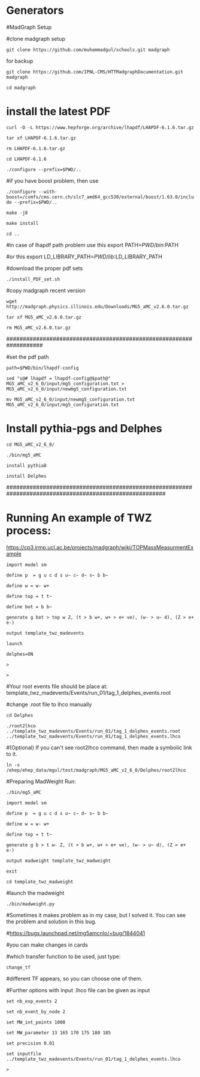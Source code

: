 # Generators

#MadGraph Setup

#clone madgraph setup

`git clone https://github.com/muhammadgul/schools.git madgraph`

for backup

`git clone https://github.com/IPNL-CMS/HTTMadgraphDocumentation.git madgraph`

`cd madgraph`

# install the latest PDF

`curl -O -L https://www.hepforge.org/archive/lhapdf/LHAPDF-6.1.6.tar.gz`

`tar xf LHAPDF-6.1.6.tar.gz`

`rm LHAPDF-6.1.6.tar.gz`

`cd LHAPDF-6.1.6`

`./configure --prefix=$PWD/..`

#if you have boost problem, then use

`./configure --with-boost=/cvmfs/cms.cern.ch/slc7_amd64_gcc530/external/boost/1.63.0/include --prefix=$PWD/..`

`make -j8`

`make install`

`cd ..`

#in case of lhapdf path problem use this export PATH=$PWD/bin:$PATH

#or this export LD_LIBRARY_PATH=$PWD/lib:$LD_LIBRARY_PATH

#download the proper pdf sets

`./install_PDF_set.sh`

#copy madgraph recent version

`wget http://madgraph.physics.illinois.edu/Downloads/MG5_aMC_v2.6.0.tar.gz`

`tar xf MG5_aMC_v2.6.0.tar.gz`

`rm MG5_aMC_v2.6.0.tar.gz`

###################################################################

#set the pdf path

`path=$PWD/bin/lhapdf-config`

`sed "s@# lhapdf = lhapdf-config@$path@" MG5_aMC_v2_6_0/input/mg5_configuration.txt > MG5_aMC_v2_6_0/input/newmg5_configuration.txt`

`mv MG5_aMC_v2_6_0/input/newmg5_configuration.txt MG5_aMC_v2_6_0/input/mg5_configuration.txt`

# Install pythia-pgs and Delphes

 `cd MG5_aMC_v2_6_0/`

`./bin/mg5_aMC`

`install pythia8`

`install Delphes`

########################################################################################################
# Running An example of TWZ process: 

https://cp3.irmp.ucl.ac.be/projects/madgraph/wiki/TOPMassMeasurmentExample

`import model sm`

`define p  = g u c d s u~ c~ d~ s~ b b~`

`define w = w- w+`

`define top = t t~`

`define bot = b b~`

`generate g bot > top w Z, (t > b w+, w+ > e+ ve), (w- > u~ d), (Z > e+ e-)`

`output template_twz_madevents`

`launch`

`delphes=ON`

`>`

`>`

#Your root events file should be place at: template_twz_madevents/Events/run_01/tag_1_delphes_events.root

#change .root file to lhco manually

`cd Delphes`

`./root2lhco  ../template_twz_madevents/Events/run_01/tag_1_delphes_events.root  ../template_twz_madevents/Events/run_01/tag_1_delphes_events.lhco`

#(Optional) If you can't see root2lhco command, then made a symbolic link to it.

`ln -s /ehep/ehep_data/mgul/test/madgraph/MG5_aMC_v2_6_0/Delphes/root2lhco`

#Preparing MadWeight Run:

`./bin/mg5_aMC`

`import model sm`

`define p  = g u c d s u~ c~ d~ s~ b b~`

`define w = w- w+`

`define top = t t~`

`generate g b > t w- Z, (t > b w+, w+ > e+ ve), (w- > u~ d), (Z > e+ e-)`

`output madweight template_twz_madweight`

`exit`

`cd template_twz_madweight`

#launch the madweight

`./bin/madweight.py`

#Sometimes it makes problem as in my case, but I solved it. You can see the problem and solution in this bug.

#https://bugs.launchpad.net/mg5amcnlo/+bug/1844041

#you can make changes in cards

#which transfer function to be used, just type:

`change_tf`

#different TF appears, so you can choose one of them.

#Further options with input .lhco file can be given as input

`set nb_exp_events 2`

`set nb_event_by_node 2`

`set MW_int_points 1000`

`set MW_parameter 13 165 170 175 180 185`

`set precision 0.01`

`set inputfile ../template_twz_madevents/Events/run_01/tag_1_delphes_events.lhco`

`>`

